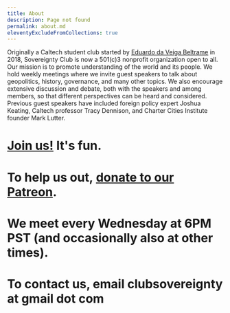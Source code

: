 ```yaml
---
title: About
description: Page not found
permalink: about.md
eleventyExcludeFromCollections: true
---
```



Originally a Caltech student club started by [Eduardo da Veiga Beltrame](https://munfred.com) in 2018, Sovereignty Club is now a 501(c)3 nonprofit organization open to all. Our mission is to promote understanding of the world and its people. We hold weekly meetings where we invite guest speakers to talk about geopolitics, history, governance, and many other topics. We also encourage extensive discussion and debate, both with the speakers and among members, so that different perspectives can be heard and considered. Previous guest speakers have included foreign policy expert Joshua Keating, Caltech professor Tracy Dennison, and Charter Cities Institute founder Mark Lutter.


# [Join us!](https://forms.gle/ZnhRc3ZvjX7fhVwU8) It's fun.

# To help us out, [donate to our Patreon](https://www.patreon.com/sovereigntyclub/).

# We meet every Wednesday at 6PM PST (and occasionally also at other times).

# To contact us, email clubsovereignty at gmail dot com
